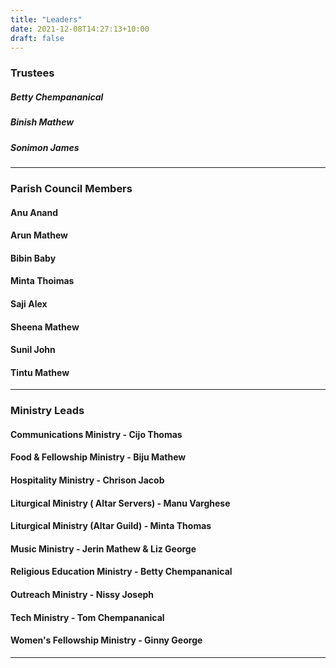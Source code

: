 ```yaml
---
title: "Leaders"
date: 2021-12-08T14:27:13+10:00
draft: false
---
```


### Trustees
##### Betty Chempananical
##### Binish Mathew
##### Sonimon James

---

### Parish Council Members
#### Anu Anand
#### Arun Mathew
#### Bibin Baby
#### Minta Thoimas
#### Saji Alex
#### Sheena Mathew
#### Sunil John
#### Tintu Mathew

---

### Ministry Leads
#### Communications Ministry - Cijo Thomas
#### Food & Fellowship Ministry - Biju Mathew
#### Hospitality Ministry - Chrison Jacob
#### Liturgical Ministry ( Altar Servers) - Manu Varghese
#### Liturgical Ministry (Altar Guild) - Minta Thomas
#### Music Ministry - Jerin Mathew & Liz George
#### Religious Education Ministry - Betty Chempananical
#### Outreach Ministry - Nissy Joseph
#### Tech Ministry - Tom Chempananical
#### Women's Fellowship Ministry - Ginny George

---
